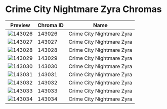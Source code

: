 # Crime City Nightmare Zyra Chromas

| Preview | Chroma ID | Name |
|---------|-----------|------|
| ![143026](https://raw.communitydragon.org/latest/plugins/rcp-be-lol-game-data/global/default/v1/champion-chroma-images/143/143026.png) | 143026 | Crime City Nightmare Zyra |
| ![143027](https://raw.communitydragon.org/latest/plugins/rcp-be-lol-game-data/global/default/v1/champion-chroma-images/143/143027.png) | 143027 | Crime City Nightmare Zyra |
| ![143028](https://raw.communitydragon.org/latest/plugins/rcp-be-lol-game-data/global/default/v1/champion-chroma-images/143/143028.png) | 143028 | Crime City Nightmare Zyra |
| ![143029](https://raw.communitydragon.org/latest/plugins/rcp-be-lol-game-data/global/default/v1/champion-chroma-images/143/143029.png) | 143029 | Crime City Nightmare Zyra |
| ![143030](https://raw.communitydragon.org/latest/plugins/rcp-be-lol-game-data/global/default/v1/champion-chroma-images/143/143030.png) | 143030 | Crime City Nightmare Zyra |
| ![143031](https://raw.communitydragon.org/latest/plugins/rcp-be-lol-game-data/global/default/v1/champion-chroma-images/143/143031.png) | 143031 | Crime City Nightmare Zyra |
| ![143032](https://raw.communitydragon.org/latest/plugins/rcp-be-lol-game-data/global/default/v1/champion-chroma-images/143/143032.png) | 143032 | Crime City Nightmare Zyra |
| ![143033](https://raw.communitydragon.org/latest/plugins/rcp-be-lol-game-data/global/default/v1/champion-chroma-images/143/143033.png) | 143033 | Crime City Nightmare Zyra |
| ![143034](https://raw.communitydragon.org/latest/plugins/rcp-be-lol-game-data/global/default/v1/champion-chroma-images/143/143034.png) | 143034 | Crime City Nightmare Zyra |